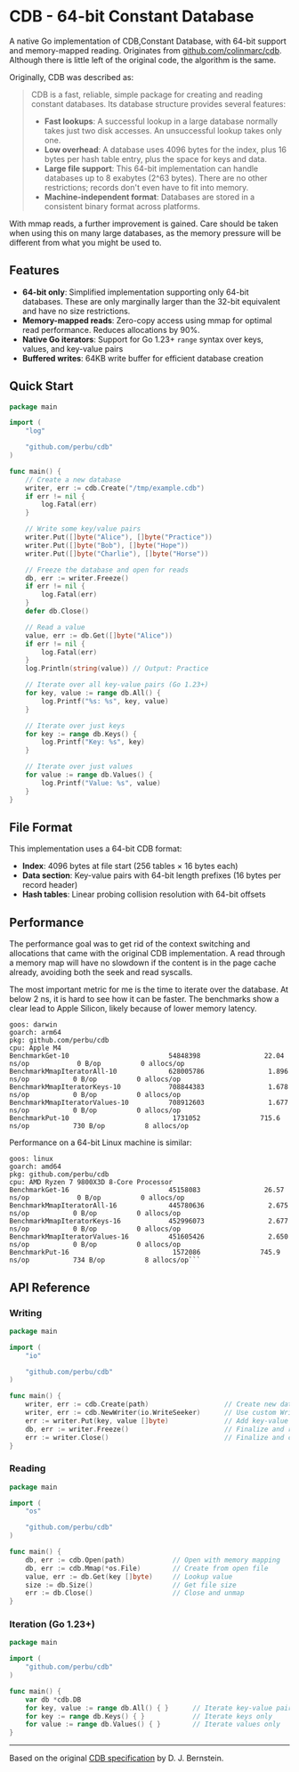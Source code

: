 # CDB - 64-bit Constant Database

A native Go implementation of CDB,Constant Database, with 64-bit support and memory-mapped reading. Originates
from [github.com/colinmarc/cdb](https://github.com/colinmarc/cdb). Although there is little left of the original code,
the algorithm is the same.

Originally, CDB was described as:
> CDB is a fast, reliable, simple package for creating and reading constant databases. Its database structure provides
> several features:
> - **Fast lookups**: A successful lookup in a large database normally takes just two disk accesses. An unsuccessful
    lookup takes only one.
> - **Low overhead**: A database uses 4096 bytes for the index, plus 16 bytes per hash table entry, plus the space for
    keys and data.
> - **Large file support**: This 64-bit implementation can handle databases up to 8 exabytes (2^63 bytes). There are no
    other restrictions; records don't even have to fit into memory.
> - **Machine-independent format**: Databases are stored in a consistent binary format across platforms.

With mmap reads, a further improvement is gained. Care should be taken when using this on many large databases, as the
memory pressure will be different from what you might be used to.

## Features

- **64-bit only**: Simplified implementation supporting only 64-bit databases. These are only marginally larger than the
  32-bit equivalent and have no size restrictions.
- **Memory-mapped reads**: Zero-copy access using mmap for optimal read performance. Reduces allocations by 90%.
- **Native Go iterators**: Support for Go 1.23+ `range` syntax over keys, values, and key-value pairs
- **Buffered writes**: 64KB write buffer for efficient database creation

## Quick Start

```go
package main

import (
	"log"

	"github.com/perbu/cdb"
)

func main() {
	// Create a new database
	writer, err := cdb.Create("/tmp/example.cdb")
	if err != nil {
		log.Fatal(err)
	}

	// Write some key/value pairs
	writer.Put([]byte("Alice"), []byte("Practice"))
	writer.Put([]byte("Bob"), []byte("Hope"))
	writer.Put([]byte("Charlie"), []byte("Horse"))

	// Freeze the database and open for reads
	db, err := writer.Freeze()
	if err != nil {
		log.Fatal(err)
	}
	defer db.Close()

	// Read a value
	value, err := db.Get([]byte("Alice"))
	if err != nil {
		log.Fatal(err)
	}
	log.Println(string(value)) // Output: Practice

	// Iterate over all key-value pairs (Go 1.23+)
	for key, value := range db.All() {
		log.Printf("%s: %s", key, value)
	}

	// Iterate over just keys
	for key := range db.Keys() {
		log.Printf("Key: %s", key)
	}

	// Iterate over just values  
	for value := range db.Values() {
		log.Printf("Value: %s", value)
	}
}
```

## File Format

This implementation uses a 64-bit CDB format:

- **Index**: 4096 bytes at file start (256 tables × 16 bytes each)
- **Data section**: Key-value pairs with 64-bit length prefixes (16 bytes per record header)
- **Hash tables**: Linear probing collision resolution with 64-bit offsets

## Performance

The performance goal was to get rid of the context switching and allocations that came with the original
CDB implementation. A read through a memory map will have no slowdown if the content is in the page cache already,
avoiding both the seek and read syscalls.

The most important metric for me is the time to iterate over the database. At below 2 ns, it is hard to see how it can
be faster. The benchmarks show a clear lead to Apple Silicon, likely because of lower memory latency.

```
goos: darwin
goarch: arm64
pkg: github.com/perbu/cdb
cpu: Apple M4
BenchmarkGet-10                         54848398                22.04 ns/op            0 B/op          0 allocs/op
BenchmarkMmapIteratorAll-10             628005786                1.896 ns/op           0 B/op          0 allocs/op
BenchmarkMmapIteratorKeys-10            708844383                1.678 ns/op           0 B/op          0 allocs/op
BenchmarkMmapIteratorValues-10          708912603                1.677 ns/op           0 B/op          0 allocs/op
BenchmarkPut-10                          1731052               715.6 ns/op           730 B/op          8 allocs/op
```

Performance on a 64-bit Linux machine is similar:

```
goos: linux
goarch: amd64
pkg: github.com/perbu/cdb
cpu: AMD Ryzen 7 9800X3D 8-Core Processor
BenchmarkGet-16                         45158083                26.57 ns/op            0 B/op          0 allocs/op
BenchmarkMmapIteratorAll-16             445780636                2.675 ns/op           0 B/op          0 allocs/op
BenchmarkMmapIteratorKeys-16            452996073                2.677 ns/op           0 B/op          0 allocs/op
BenchmarkMmapIteratorValues-16          451605426                2.650 ns/op           0 B/op          0 allocs/op
BenchmarkPut-16                          1572086               745.9 ns/op           734 B/op          8 allocs/op```
```
## API Reference

### Writing

```go
package main

import (
	"io"

	"github.com/perbu/cdb"
)

func main() {
	writer, err := cdb.Create(path)                   // Create new database file
	writer, err := cdb.NewWriter(io.WriteSeeker)      // Use custom WriteSeeker
	err := writer.Put(key, value []byte)              // Add key-value pair
	db, err := writer.Freeze()                        // Finalize and return reader
	err := writer.Close()                             // Finalize and close file
}
```

### Reading

```go
package main

import (
	"os"

	"github.com/perbu/cdb"
)

func main() {
	db, err := cdb.Open(path)            // Open with memory mapping
	db, err := cdb.Mmap(*os.File)        // Create from open file  
	value, err := db.Get(key []byte)     // Lookup value
	size := db.Size()                    // Get file size
	err := db.Close()                    // Close and unmap
}
```

### Iteration (Go 1.23+)

```go
package main

import (
	"github.com/perbu/cdb"
)

func main() {
	var db *cdb.DB
	for key, value := range db.All() { }      // Iterate key-value pairs
	for key := range db.Keys() { }            // Iterate keys only
	for value := range db.Values() { }        // Iterate values only
}
```

---

Based on the original [CDB specification](http://cr.yp.to/cdb.html) by D. J. Bernstein.